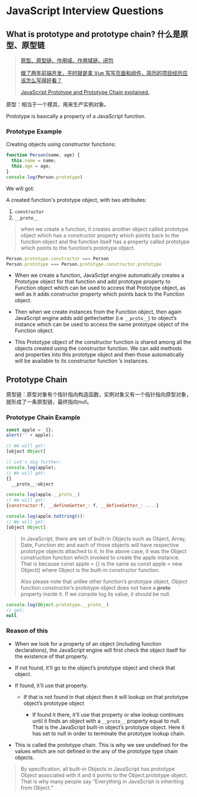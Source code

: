 # JavaScript Interview Questions

## What is prototype and prototype chain? 什么是原型、原型链

> [原型、原型链、作用域、作用域链、闭包](https://juejin.im/post/5c70c6ebe51d457c2a224ac2)
>
> [做了两年前端开发，平时就是拿 Vue 写写页面和组件，简历的项目经历应该怎么写得好看？](https://www.zhihu.com/question/384048633/answer/1134746899)
>
> [JavaScript Prototype and Prototype Chain explained.](https://medium.com/@chamikakasun/javascript-prototype-and-prototype-chain-explained-fdc2ec17dd04)

原型：相当于一个模具，用来生产实例对象。

Prototype is basically a property of a JavaScript function.

### Prototype Example

Creating objects using constructor functions:

```JavaScript
function Person(name, age) {
  this.name = name;
  this.age = age;
}
console.log(Person.prototype)
```

We will got:

A created function's prototype object, with two attributes:

1. ```constructor```
2. ```__proto__```

> when we create a function, it creates another object called prototype object which has a constructor property which points back to the function object and the function itself has a property called prototype which points to the function’s prototype object.

```JavaScript
Person.prototype.constructor === Person
Person.prototype === Person.prototype.constructor.prototype
```

- When we create a function, JavaSctipt engine automatically creates a Prototype object for that function and add prototype property to Function object which can be used to access that Prototype object, as well as it adds constructor property which points back to the Function object.

- Then when we create instances from the Function object, then again JavaScript engine adds add getter/setter (i.e ```__proto__```) to object’s instance which can be used to access the same prototype object of the Function object.

- This Prototype object of the constructor function is shared among all the objects created using the constructor function. We can add methods and properties into this prototype object and then those automatically will be available to its constructor function ’s instances.

## Prototype Chain

原型链：原型对象有个指针指向构造函数，实例对象又有一个指针指向原型对象，就形成了一条原型链，最终指向null。

### Prototype Chain Example

```JavaScript
const apple =  {};
alert('' + apple);

// We will get:
[object Object]

// Let's dig further:
console.log(apple);
// We will get:
{}
  __proto__:object

console.log(apple.__proto__)
// We will get:
{constructor:f, __defineGetter_: f, __defineSetter_: ....}

console.log(apple.toString()):
// We will get:
[object Object]
```

> In JavaScript, there are set of built-in Objects such as Object, Array, Date, Function etc and each of those objects will have respective prototype objects attached to it. In the above case, it was the Object construction function which invoked to create the apple instance. That is because const apple = {} is the same as const apple = new Object() where Object is the built-in constructor function.
> 
> Also please note that unlike other function’s prototype object, Object function constructor’s prototype object does not have a __proto__ property inside it. If we console log its value, it should be null.

```JavaScript
console.log(Object.prototype.__proto__)
// get:
null
```

### Reason of this

- When we look for a property of an object (including function declarations), the JavaScript engine will first check the object itself for the existence of that property.

- If not found, it’ll go to the object’s prototype object and check that object.
  
- If found, it’ll use that property.
  
  - If that is not found in that object then it will lookup on that prototype object’s prototype object

    - If found it there, it’ll use that property or else lookup continues until it finds an object with a ```__proto__``` property equal to null. That is the JavaScript built-in object’s prototype object. Here it has set to null in order to terminate the prototype lookup chain.
  
- This is called the prototype chain. This is why we see undefined for the values which are not defined in the any of the prototype type chain objects.

> By specification, all built-in Objects in JavaScript has prototype Object associated with it and it points to the Object.prototype object. That is why many people say “Everything in JavaScript is inheriting from Object.”
